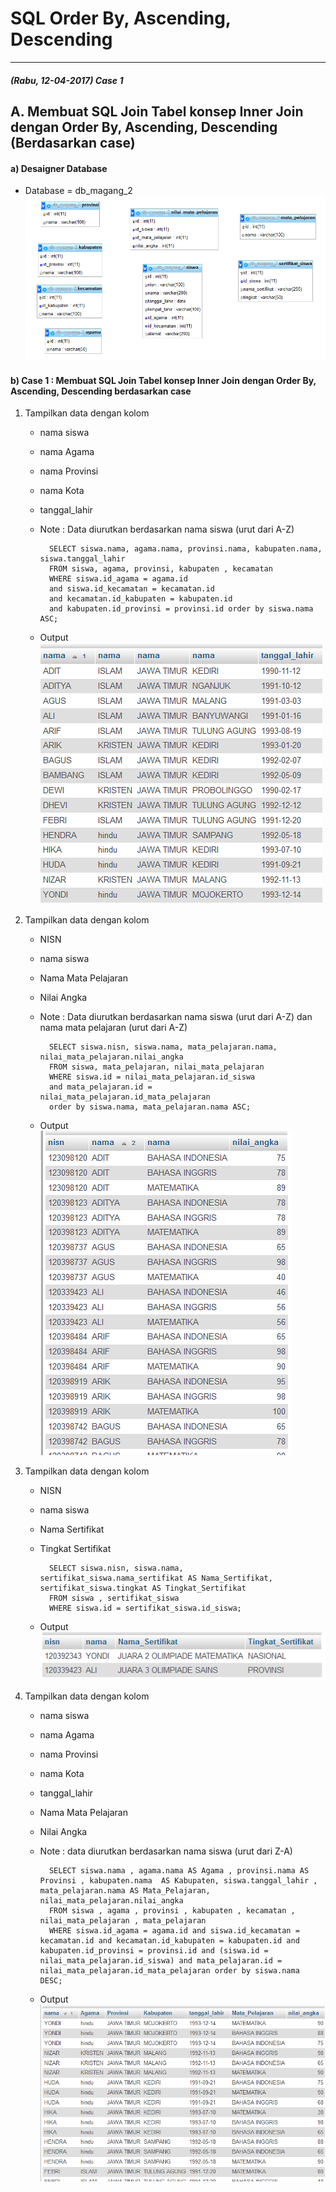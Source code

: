 # SQL Order By, Ascending, Descending
***

##### (Rabu, 12-04-2017) Case 1
## A. Membuat SQL Join Tabel konsep Inner Join dengan Order By, Ascending, Descending (Berdasarkan case)
#### a) Desaigner Database
* Database = db_magang_2
![Screenshot](img/c1.png) 

#### b) Case 1 : Membuat SQL Join Tabel konsep Inner Join dengan Order By, Ascending, Descending berdasarkan case
1. Tampilkan data dengan kolom 
	* nama siswa
	* nama Agama
	* nama Provinsi
	* nama Kota
	* tanggal_lahir
	* Note : Data diurutkan berdasarkan nama siswa (urut dari A-Z)

			SELECT siswa.nama, agama.nama, provinsi.nama, kabupaten.nama, siswa.tanggal_lahir 
			FROM siswa, agama, provinsi, kabupaten , kecamatan
			WHERE siswa.id_agama = agama.id 
			and siswa.id_kecamatan = kecamatan.id 
			and kecamatan.id_kabupaten = kabupaten.id 
			and kabupaten.id_provinsi = provinsi.id order by siswa.nama ASC;

	* Output                         
![Screenshot](img/c2.png) 

2. Tampilkan data dengan kolom 
	* NISN
	* nama siswa
	* Nama Mata Pelajaran
	* Nilai Angka
	* Note : Data diurutkan berdasarkan nama siswa (urut dari A-Z) dan nama mata pelajaran (urut dari A-Z)

			SELECT siswa.nisn, siswa.nama, mata_pelajaran.nama, nilai_mata_pelajaran.nilai_angka
			FROM siswa, mata_pelajaran, nilai_mata_pelajaran
			WHERE siswa.id = nilai_mata_pelajaran.id_siswa 
			and mata_pelajaran.id = nilai_mata_pelajaran.id_mata_pelajaran 
			order by siswa.nama, mata_pelajaran.nama ASC;

	* Output                         
![Screenshot](img/c3.png) 

3. Tampilkan data dengan kolom 
	- NISN
	- nama siswa
	- Nama Sertifikat
	- Tingkat Sertifikat

			SELECT siswa.nisn, siswa.nama, sertifikat_siswa.nama_sertifikat AS Nama_Sertifikat, sertifikat_siswa.tingkat AS Tingkat_Sertifikat
			FROM siswa , sertifikat_siswa
			WHERE siswa.id = sertifikat_siswa.id_siswa;

	* Output                         
![Screenshot](img/c4.png) 

4. Tampilkan data dengan kolom 
	- nama siswa
	- nama Agama
	- nama Provinsi
	- nama Kota
	- tanggal_lahir
	- Nama Mata Pelajaran
	- Nilai Angka
	- Note : data diurutkan berdasarkan nama siswa (urut dari Z-A)

			SELECT siswa.nama , agama.nama AS Agama , provinsi.nama AS Provinsi , kabupaten.nama  AS Kabupaten, siswa.tanggal_lahir , mata_pelajaran.nama AS Mata_Pelajaran, nilai_mata_pelajaran.nilai_angka
			FROM siswa , agama , provinsi , kabupaten , kecamatan , nilai_mata_pelajaran , mata_pelajaran
			WHERE siswa.id_agama = agama.id and siswa.id_kecamatan = kecamatan.id and kecamatan.id_kabupaten = kabupaten.id and kabupaten.id_provinsi = provinsi.id and (siswa.id = nilai_mata_pelajaran.id_siswa) and mata_pelajaran.id = nilai_mata_pelajaran.id_mata_pelajaran order by siswa.nama DESC;

	* Output                         
![Screenshot](img/c5.png)